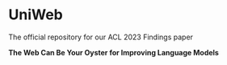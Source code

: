# UniWeb
The official repository for our ACL 2023 Findings paper

**The Web Can Be Your Oyster for Improving Language Models**
